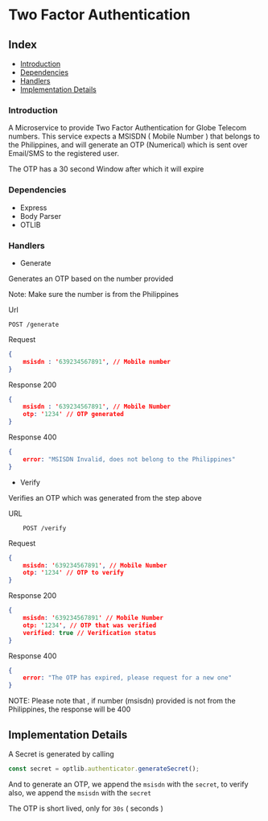 # Two Factor Authentication

## Index
- [Introduction](#introduction)
- [Dependencies](#dependencies)
- [Handlers](#handlers)
- [Implementation Details](#implementation-details)

### Introduction

A Microservice to provide Two Factor Authentication for Globe Telecom numbers.
This service expects a MSISDN ( Mobile Number ) that belongs to the Philippines, and will generate an OTP (Numerical) which is sent over Email/SMS to the registered user.

The OTP has a 30 second Window after which it will expire

### Dependencies

- Express
- Body Parser
- OTLIB

### Handlers

- Generate

Generates an OTP based on the number provided

Note: Make sure the number is from the Philippines

Url
```http
POST /generate
```

Request
```json
{
    msisdn : '639234567891', // Mobile number
}
```

Response 200
```json
{
    msisdn : '639234567891', // Mobile Number
    otp: '1234' // OTP generated
}
```

Response 400
```json
{
    error: "MSISDN Invalid, does not belong to the Philippines"
}
```

- Verify

Verifies an OTP which was generated from the step above

URL
```http
    POST /verify
```

Request
```json
{
    msisdn: '639234567891', // Mobile Number
    otp: '1234' // OTP to verify
}
```

Response 200
```json
{
    msisdn: '639234567891' // Mobile Number
    otp: '1234', // OTP that was verified
    verified: true // Verification status
}
```
Response 400
```json
{
    error: "The OTP has expired, please request for a new one"
}
```


NOTE:
Please note that , if number (msisdn) provided is not from the Philippines, the response will be 400

## Implementation Details
A Secret is generated by calling 

```javascript
const secret = optlib.authenticator.generateSecret();
```

And to generate an OTP, we append the `msisdn` with the `secret`, to verify also, we append the `msisdn` with the `secret`

The OTP is short lived, only for `30s` ( seconds )